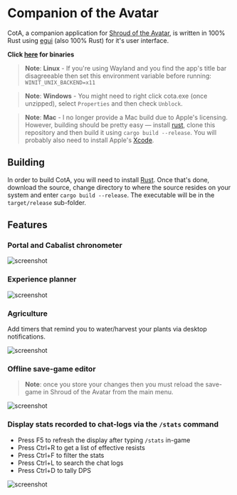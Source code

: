# Companion of the Avatar

<!-- [![Dependency status](https://deps.rs/repo/github/Barugon/cota/status.svg)](https://deps.rs/repo/github/Barugon/cota) -->

CotA, a companion application for [Shroud of the Avatar](https://www.shroudoftheavatar.com), is written in 100% Rust using [egui](https://github.com/emilk/egui) (also 100% Rust) for it's user interface.

**Click [here](https://github.com/Barugon/cota/releases) for binaries**

> **Note**: **Linux** - If you're using Wayland and you find the app's title bar disagreeable then set this environment variable before running: `WINIT_UNIX_BACKEND=x11`

<!-- intentional spacing -->

> **Note**: **Windows** - You might need to right click cota.exe (once unzipped), select `Properties` and then check `Unblock`.

<!-- intentional spacing -->

> **Note**: **Mac** - I no longer provide a Mac build due to Apple's licensing. However, building should be pretty easy — install [rust](https://www.rust-lang.org/tools/install), clone this repository and then build it using `cargo build --release`. You will probably also need to install Apple's [Xcode](https://developer.apple.com/download/all/?q=xcode).

## Building

In order to build CotA, you will need to install [Rust](https://www.rust-lang.org/). Once that's done, download the source, change directory to where the source resides on your system and enter `cargo build --release`. The executable will be in the `target/release` sub-folder.

## Features

### Portal and Cabalist chronometer

![screenshot](https://a4.pbase.com/o12/09/605909/1/166622004.wKsH8AHG.Screenshotfrom20230424213227.png)

### Experience planner

![screenshot](https://a4.pbase.com/o12/09/605909/1/169657368.kKZqL4w3.Screenshotfrom20230415150803.png)

### Agriculture

Add timers that remind you to water/harvest your plants via desktop notifications.

![screenshot](https://a4.pbase.com/o12/09/605909/1/173475863.jbhPupmK.Screenshotfrom20230317234357.png)

### Offline save-game editor

> **Note**: once you store your changes then you must reload the save-game in Shroud of the Avatar from the main menu.

![screenshot](https://a4.pbase.com/o12/09/605909/1/170775639.MMl94QYP.Screenshotfrom20230317234519.png)

### Display stats recorded to chat-logs via the `/stats` command

- Press F5 to refresh the display after typing `/stats` in-game
- Press Ctrl+R to get a list of effective resists
- Press Ctrl+F to filter the stats
- Press Ctrl+L to search the chat logs
- Press Ctrl+D to tally DPS

![screenshot](https://a4.pbase.com/o12/09/605909/1/164136608.QBmjRKgr.Screenshotfrom20230317234632.png)
